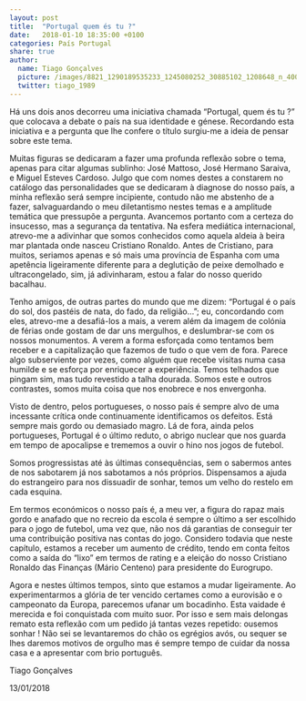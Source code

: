 ```yaml
---
layout: post
title:  "Portugal quem és tu ?"
date:   2018-01-10 18:35:00 +0100
categories: País Portugal
share: true
author:
  name: Tiago Gonçalves
  picture: /images/8821_1290189535233_1245080252_30885102_1208648_n_400x400.jpg
  twitter: tiago_1989
---
```


Há uns dois anos decorreu uma iniciativa chamada “Portugal, quem és tu ?” que colocava a debate o país na sua identidade e génese. Recordando esta iniciativa e a pergunta que lhe confere o título surgiu-me a ideia de pensar sobre este tema.

Muitas figuras se dedicaram a fazer uma profunda reflexão sobre o tema, apenas para citar algumas sublinho: José Mattoso, José Hermano Saraiva, e Miguel Esteves Cardoso. Julgo que com nomes destes a constarem no catálogo das personalidades que se dedicaram à diagnose do nosso país, a minha reflexão será sempre incipiente, contudo não me abstenho de a fazer, salvaguardando o meu diletantismo nestes temas e a amplitude temática que pressupõe a pergunta. Avancemos portanto com a certeza do insucesso, mas a segurança da tentativa.
Na esfera mediática internacional, atrevo-me a adivinhar que somos conhecidos como aquela aldeia à beira mar plantada onde nasceu Cristiano Ronaldo. Antes de Cristiano, para muitos, seriamos apenas e só mais uma província de Espanha com uma apetência ligeiramente diferente para a deglutição de peixe demolhado e ultracongelado, sim, já adivinharam, estou a falar do nosso querido bacalhau.

Tenho amigos, de outras partes do mundo que me dizem: “Portugal é o país do sol, dos pastéis de nata, do fado, da religião…”; eu, concordando com eles, atrevo-me a desafiá-los a mais, a verem além da imagem de colónia de férias onde gostam de dar uns mergulhos, e deslumbrar-se com os nossos monumentos. A verem a forma esforçada como tentamos bem receber e a capitalização que fazemos de tudo o que vem de fora. Parece algo subserviente por vezes, como alguém que recebe visitas numa casa humilde e se esforça por enriquecer a experiência. Temos telhados que pingam sim, mas tudo revestido a talha dourada. Somos este e outros contrastes, somos muita coisa que nos enobrece e nos envergonha.

Visto de dentro, pelos portugueses, o nosso país é sempre alvo de uma incessante crítica onde continuamente identificamos os defeitos. Está sempre mais gordo ou demasiado magro. Lá de fora, ainda pelos portugueses, Portugal é o último reduto, o abrigo nuclear que nos guarda em tempo de apocalipse e trememos a ouvir o hino nos jogos de futebol.

Somos progressistas até às últimas consequências, sem o sabermos antes de nos sabotarem já nos sabotamos a nós próprios. Dispensamos a ajuda do estrangeiro para nos dissuadir de sonhar, temos um velho do restelo em cada esquina.

Em termos económicos o nosso país é, a meu ver, a figura do rapaz mais gordo e anafado que no recreio da escola é sempre o último a ser escolhido para o jogo de futebol, uma vez que, não nos dá garantias de conseguir ter uma contribuição positiva nas contas do jogo. Considero todavia que neste capítulo, estamos  a receber um aumento de crédito, tendo em conta feitos como a saída do “lixo” em termos de rating e a eleição do nosso Cristiano Ronaldo das Finanças (Mário Centeno) para presidente do Eurogrupo.

Agora e nestes últimos tempos, sinto que estamos a mudar ligeiramente. Ao experimentarmos a glória de ter vencido certames como a eurovisão e o campeonato da Europa, parecemos ufanar um bocadinho. Esta vaidade é merecida e foi conquistada com muito suor. Por isso e sem mais delongas remato esta reflexão com um pedido já tantas vezes repetido: ousemos sonhar ! Não sei se levantaremos do chão os egrégios avós, ou sequer se lhes daremos motivos de orgulho mas é sempre tempo de cuidar da nossa casa e a apresentar com brio português.

Tiago Gonçalves

13/01/2018
